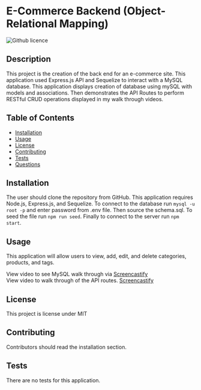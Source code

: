 # E-Commerce Backend (Object-Relational Mapping)
![Github licence](http://img.shields.io/badge/license-MIT-blue.svg)

## Description 
This project is the creation of the back end for an e-commerce site. This application used Express.js API and Sequelize to interact with a MySQL database. This application displays creation of database using mySQL with models and associations. Then demonstrates the API Routes to perform RESTful CRUD operations displayed in my walk through videos.

## Table of Contents
* [Installation](#installation)
* [Usage](#usage)
* [License](#license)
* [Contributing](#contributing)
* [Tests](#tests)
* [Questions](#questions)

## Installation 
The user should clone the repository from GitHub. This application requires Node.js, Express.js, and Sequelize. To connect to the database run `mysql -u root -p` and enter password from .env file. Then source the schema.sql. To seed the file run `npm run seed`. Finally to connect to the server run `npm start`. 

## Usage 
This application will allow users to view, add, edit, and delete categories, products, and tags.

View video to see MySQL walk through via [Screencastify](https://drive.google.com/file/d/1pj2JnnCLW69aDNqVimfpZhI9MhFHQwR6/view)<br>
View video to walk through of the API routes. [Screencastify](https://drive.google.com/file/d/1o-nwqsl_fxOFiI6r5VNyYimNuCdZxna1/view)<br>


## License 
This project is license under MIT

## Contributing 
Contributors should read the installation section. 

## Tests
There are no tests for this application. 
